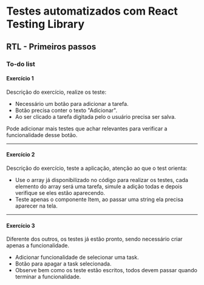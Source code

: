 # Testes automatizados com React Testing Library
## RTL - Primeiros passos

### To-do list
#### Exercício 1

Descrição do exercício, realize os teste:
- Necessário um botão para adicionar a tarefa.
- Botão precisa conter o texto "Adicionar".
- Ao ser clicado a tarefa digitada pelo o usuário precisa ser salva.

Pode adicionar mais testes que achar relevantes para verificar a funcionalidade desse botão.

---

#### Exercício 2

Descrição do exercício, teste a aplicação, atenção ao que o test orienta:

- Use o array já disponibilizado no código para realizar os testes, cada elemento do array será uma tarefa, simule a adição todas e depois verifique se eles estão aparecendo.
- Teste apenas o componente Item, ao passar uma string ela precisa aparecer na tela.
---

#### Exercício 3 

Diferente dos outros, os testes já estão pronto, sendo necessário criar apenas a funcionalidade.

- Adicionar funcionalidade de selecionar uma task.
- Botão para apagar a task selecionada.
- Observe bem como os teste estão escritos, todos devem passar quando terminar a funcionalidade.
